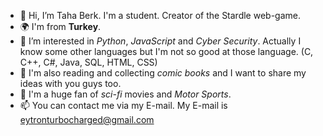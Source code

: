 - 👋 Hi, I’m Taha Berk. I'm a student. Creator of the Stardle web-game.
- 🌍 I'm from **Turkey**.
- 👀 I’m interested in _Python_, _JavaScript_ and _Cyber Security_. Actually I know some other languages but I'm not so good at those language. (C, C++, C#, Java, SQL, HTML, CSS)
- 📖 I'm also reading and collecting _comic books_ and I want to share my ideas with you guys too.
- 🎥 I'm a huge fan of _sci-fi_ movies and _Motor Sports_.  
- 📫 You can contact me via my E-mail. My E-mail is eytronturbocharged@gmail.com 


